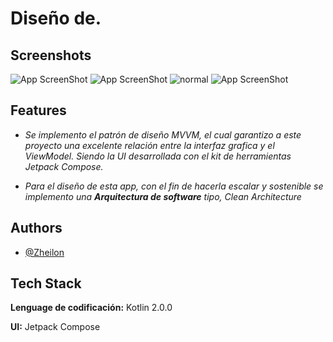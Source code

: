# Diseño de.



## Screenshots

![App ScreenShot]()
![App ScreenShot]()
![normal]()
![App ScreenShot]()


## Features

- *Se implemento el patrón de diseño MVVM, el cual garantizo a este proyecto una excelente relación entre la interfaz grafica y el ViewModel. Siendo la UI desarrollada con el kit de herramientas Jetpack Compose.*

- *Para el diseño de esta app, con el fin de hacerla escalar y sostenible se implemento una ***Arquitectura de software*** tipo, Clean Architecture*

## Authors

- [@Zheilon](https://www.github.com/Zheilon)


## Tech Stack

**Lenguage de codificación:** Kotlin 2.0.0

**UI:** Jetpack Compose
